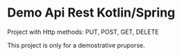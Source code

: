 # Demo Api Rest Kotlin/Spring

Project with Http methods: PUT, POST, GET, DELETE 

This project is only for a demostrative pruporse. 
